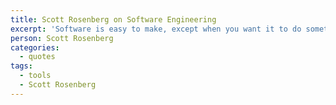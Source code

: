 ```yaml
---
title: Scott Rosenberg on Software Engineering
excerpt: 'Software is easy to make, except when you want it to do something new, but the catch is that the only software worth making is software that does something new.'
person: Scott Rosenberg
categories:
  - quotes
tags:
  - tools
  - Scott Rosenberg
---
```

